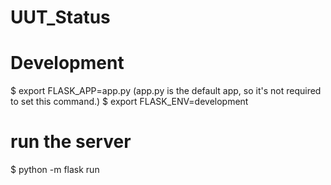 # UUT_Status

# Development
$ export FLASK_APP=app.py (app.py is the default app, so it's not required to set this command.)
$ export FLASK_ENV=development

# run the server
$ python -m flask run

